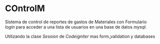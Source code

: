 # COntrolM
Sistema de control de reportes de gastos de Materiales 
con Formulario _login_ para acceder a una lista de usuarios en una base de datos _mysql_.

Utilizando la clase _Session_ de _Codeigniter_ mas form_validation y databases

